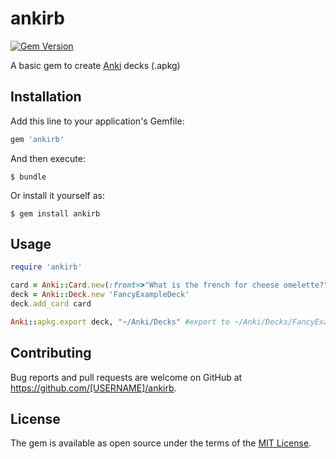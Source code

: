 # ankirb

[![Gem Version](https://badge.fury.io/rb/ankirb.svg)](https://badge.fury.io/rb/ankirb)
 
A basic gem to create [Anki](http://ankisrs.net/) decks (.apkg)

## Installation

Add this line to your application's Gemfile:

```ruby
gem 'ankirb'
```

And then execute:

    $ bundle

Or install it yourself as:

    $ gem install ankirb

## Usage

```ruby
require 'ankirb'

card = Anki::Card.new(:front=>"What is the french for cheese omelette?", :back=>"Omelette au fromage")
deck = Anki::Deck.new 'FancyExampleDeck'
deck.add_card card

Anki::apkg.export deck, "~/Anki/Decks" #export to ~/Anki/Decks/FancyExampleDeck.apkg
```

## Contributing

Bug reports and pull requests are welcome on GitHub at https://github.com/[USERNAME]/ankirb.


## License

The gem is available as open source under the terms of the [MIT License](http://opensource.org/licenses/MIT).

